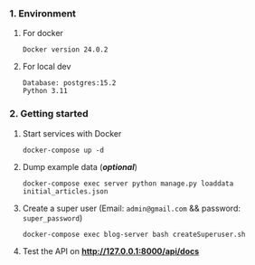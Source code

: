 ### 1. Environment

1. For docker

    ```
    Docker version 24.0.2
    ```

1. For local dev

    ```
    Database: postgres:15.2
    Python 3.11
    ```

### 2. Getting started

1. Start services with Docker

    ```
    docker-compose up -d
    ```

1. Dump example data (**_optional_**)

    ```
    docker-compose exec server python manage.py loaddata initial_articles.json
    ```

1. Create a super user (Email: `admin@gmail.com` && password: `super_password`)

    ```
    docker-compose exec blog-server bash createSuperuser.sh
    ```

1. Test the API on **http://127.0.0.1:8000/api/docs**
